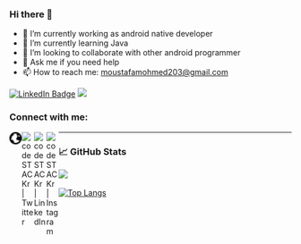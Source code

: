 ### Hi there 👋

- 🔭 I’m currently working as android native developer
- 🌱 I’m currently learning Java 
- 👯 I’m looking to collaborate with other android programmer
- 💬 Ask me if you need help
- 📫 How to reach me: moustafamohmed203@gmail.com

[![LinkedIn Badge](https://img.shields.io/badge/LinkedIn-Profile-information?logo=LinkedIn&style=flat&logoColor=white&color=0D76A8)](https://www.linkedin.com/in/moustafamohamed203/)
![](https://komarev.com/ghpvc/?username=mostafamo7amed&color=green)

### Connect with me:
[<img align="left" alt="codeSTACKr.com" width="22px" src="https://raw.githubusercontent.com/iconic/open-iconic/master/svg/globe.svg" />][website]
[<img align="left" alt="codeSTACKr | Twitter" width="22px" src="https://cdn.jsdelivr.net/npm/simple-icons@v3/icons/twitter.svg" />][twitter]
[<img align="left" alt="codeSTACKr | LinkedIn" width="22px" src="https://cdn.jsdelivr.net/npm/simple-icons@v3/icons/linkedin.svg" />][linkedin]
[<img align="left" alt="codeSTACKr | Instagram" width="22px" src="https://cdn.jsdelivr.net/npm/simple-icons@v3/icons/instagram.svg" />][instagram]

<hr/>

### 📈 GitHub Stats

<img height="180em" src="https://github-readme-stats.vercel.app/api?username=mostafamo7amed&show_icons=true&&count_private=true&include_all_commits=true&theme=radical" />

[![Top Langs](https://github-readme-stats.vercel.app/api/top-langs/?username=mostafamo7amed&show_icons=false&theme=radical&&count_private=true&layout=compact&hide_border=true)](https://github.com/mostafamo7amed/github-readme-stats)

[website]: https://www.facebook.com/profile.php?id=100029091069673
[twitter]: https://twitter.com/Mostafa_Mo7medD
[instagram]: https://www.instagram.com/mostafamohamed203
[linkedin]: https://www.linkedin.com/in/moustafamohamed203
